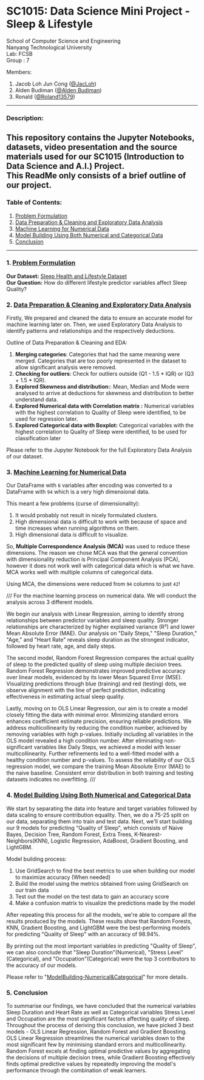 # SC1015: Data Science Mini Project - Sleep & Lifestyle

School of Computer Science and Engineering \
Nanyang Technological University \
Lab: FCSB \
Group :  7

Members: 
1. Jacob Loh Jun Cong ([@JacLoh](https://github.com/JacLoh))
2. Alden Budiman ([@Alden Budiman](https://github.com/aldenbudiman))
3. Ronald ([@Roland13579](https://github.com/Roland13579))

---
### Description:
This repository contains the Jupyter Notebooks, datasets, video presentation and the source materials used for our SC1015 (Introduction to Data Science and A.I.) Project. \
This ReadMe only consists of a brief outline of our project.
---
### Table of Contents:
1. [Problem Formulation](#1-Problem-Formlation)
2. [Data Preparation & Cleaning and Exploratory Data Analysis](#2-Data-Preparation-and-Cleaning)
3. [Machine Learning for Numerical Data](#3-Machine-Learning-for-Numerical-Data)
4. [Model Building Using Both Numerical and Categorical Data](#4-Model-Building-Using-Both-Numerical-and-Categorical-Data)
5. [Conclusion](#5-Conclusion)
---
### 1. [Problem Formulation](https://github.com/Roland13579/SC1015-DS-Project/blob/main/SC1015%20Data%20Prep%20%26%20Cleaning%20and%20Exploratory%20Data%20Analysis.ipynb)

**Our Dataset:** [Sleep Health and Lifestyle Dataset](https://www.kaggle.com/datasets/uom190346a/sleep-health-and-lifestyle-dataset) \
**Our Question:** How do different lifestyle predictor variables affect Sleep Quality? 


### 2. [Data Preparation & Cleaning and Exploratory Data Analysis](https://github.com/Roland13579/SC1015-DS-Project/blob/main/SC1015%20Data%20Prep%20%26%20Cleaning%20and%20Exploratory%20Data%20Analysis.ipynb)
Firstly, We prepared and cleaned the data to ensure an accurate model for machine learning later on. Then, we used Exploratory Data Analysis to identify patterns and relationships and the respectively deductions.  

Outline of Data Preparation & Cleaning and EDA:
1. **Merging categories**: Categories that had the same meaning were merged. Categories that are too poorly represented in the dataset to allow significant analysis were removed.
2. **Checking for outliers**: Check for outliers outside (Q1 - 1.5 * IQR) or (Q3 + 1.5 * IQR). 
3. **Explored Skewness and distribution:**: Mean, Median and Mode were analysed to arrive at deductions for skewness and distribution to better understand data.
4. **Explored Numerical data with Correlation matrix :** Numerical variables with the highest correlation to Quality of Sleep were identified, to be used for regression later. 
5. **Explored Categorical data with Boxplot:** Categorical variables with the highest correlation to Quality of Sleep were identified, to be used for classification later

 Please refer to the Jupyter Notebook for the full Exploratory Data Analysis of our dataset.

### 3. [Machine Learning for Numerical Data](https://github.com/Roland13579/SC1015-DS-Project/blob/main/Machine%20Learning%20for%20Numerical%20Datas.ipynb)
Our DataFrame with `6` variables after encoding was converted to a DataFrame  with `94` which is a very high dimensional data. 

This meant a few problems (curse of dimensionality):
1. It would probably not result in nicely formulated clusters.
2. High dimensional data is difficult to work with because of space and time increases when running algorithms on them.
3. High dimensional data is difficult to visualize.

So, **Multiple Correspondence Analysis (MCA)** was used to reduce these dimensions. The reason we chose MCA was that the general convention with dimensionality reduction is Principal Component Analysis (PCA), however it does not work well with categorical data which is what we have. MCA works well with multiple columns of categorical data. 

Using MCA, the dimensions were reduced from `94` columns to just `42`!

///
For the machine learning process on numerical data. We will conduct the analysis across 3 different models.

We begin our analysis with Linear Regression, aiming to identify strong relationships between predictor variables and sleep quality. Stronger relationships are characterized by higher explained variance (R²) and lower Mean Absolute Error (MAE). Our analysis on "Daily Steps," "Sleep Duration," "Age," and "Heart Rate" reveals sleep duration as the strongest indicator, followed by heart rate, age, and daily steps.

The second model, Random Forest Regression compares the actual quality of sleep to the predicted quality of sleep using multiple decision trees. Random Forest Regression demonstrates improved predictive accuracy over linear models, evidenced by its lower Mean Squared Error (MSE). Visualizing predictions through blue (training) and red (testing) dots, we observe alignment with the line of perfect prediction, indicating effectiveness in estimating actual sleep quality.

Lastly, moving on to OLS Linear Regression, our aim is to create a model closely fitting the data with minimal error. Minimizing standard errors enhances coefficient estimate precision, ensuring reliable predictions. We address multicollinearity by reducing the condition number, achieved by removing variables with high p-values. Initially including all variables in the OLS model revealed a high condition number. After eliminating non-significant variables like Daily Steps, we achieved a model with lesser multicollinearity. Further refinements led to a well-fitted model with a healthy condition number and p-values. To assess the reliability of our OLS regression model, we compare the training Mean Absolute Error (MAE) to the naive baseline. Consistent error distribution in both training and testing datasets indicates no overfitting.
///


### 4. [Model Building Using Both Numerical and Categorical Data](https://github.com/Roland13579/SC1015-DS-Project/blob/main/ModelBuilding-Numerical%26Categorical.ipynb)

We start by separating the data into feature and target variables followed by data scaling to ensure contribution equality. Then, we do a 75-25 split on our data, separating them into train and test data. Next, we'll start building our 9 models for predicting "Quality of Sleep", which consists of Naive Bayes, Decision Tree, Random Forest, Extra Trees, K-Nearest-Neighbors(KNN), Logistic Regression, AdaBoost, Gradient Boosting, and LightGBM.

Model building process:
1. Use GridSearch to find the best metrics to use when building our model to maximize accuracy (When needed)
2. Build the model using the metrics obtained from using GridSearch on our train data
3. Test out the model on the test data to gain an accuracy score
4. Make a confusion matrix to visualize the predictions made by the model

After repeating this process for all the models, we're able to compare all the results produced by the models. These results show that Random Forests, KNN, Gradient Boosting, and LightGBM were the best-performing models for predicting "Quality of Sleep" with an accuracy of 98.94%.

By printing out the most important variables in predicting "Quality of Sleep", we can also conclude that "Sleep Duration"(Numerical), "Stress Level"(Categorical), and "Occupation"(Categorical) were the top 3 contributors to the accuracy of our models.

Please refer to "[ModelBuilding-Numerical&Categorical](https://github.com/Roland13579/SC1015-DS-Project/blob/main/ModelBuilding-Numerical%26Categorical.ipynb)" for more details.

### 5. Conclusion
To summarise our findings, we have concluded that the numerical variables Sleep Duration and Heart Rate as well as Categorical variables Stress Level and Occupation are the most significant factors affecting quality of sleep. Throughout the process of deriving this conclusion, we have picked 3 best models - OLS Linear Regression, Random Forest and Gradient Boosting. OLS Linear Regression streamlines the numerical variables down to the most significant few by minimising standard errors and multicollinearity. Random Forest excels at finding optimal predictive values by aggregating the decisions of multiple decision trees, while Gradient Boosting effectively finds optimal predictive values by repeatedly improving the model's performance through the combination of weak learners. 






